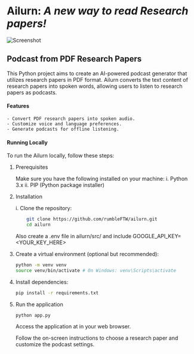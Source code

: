 # Ailurn: **_A new way to read Research papers!_**

![Screenshot](https://github.com/rumbleFTW/ailurn/assets/85807431/53e11f20-c918-418e-a4d5-76e91d70e69e)

## Podcast from PDF Research Papers

This Python project aims to create an AI-powered podcast generator that utilizes research papers in PDF format. Ailurn converts the text content of research papers into spoken words, allowing users to listen to research papers as podcasts.

#### Features

    - Convert PDF research papers into spoken audio.
    - Customize voice and language preferences.
    - Generate podcasts for offline listening.

#### Running Locally

To run the Ailurn locally, follow these steps:

1. Prerequisites

   Make sure you have the following installed on your machine:
   i. Python 3.x
   ii. PIP (Python package installer)

3. Installation

   i. Clone the repository:

   ```bash
       git clone https://github.com/rumbleFTW/ailurn.git
       cd ailurn
   ```
   Also create a .env file in ailurn/src/ and include GOOGLE_API_KEY=<YOUR_KEY_HERE>

4. Create a virtual environment (optional but recommended):

   ```bash
   python -m venv venv
   source venv/bin/activate # On Windows: venv\Scripts\activate
   ```

5. Install dependencies:

   ```bash
   pip install -r requirements.txt
   ```

6. Run the application

   ```bash
   python app.py
   ```

   Access the application at in your web browser.

   Follow the on-screen instructions to choose a research paper and customize the podcast settings.

